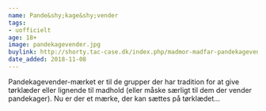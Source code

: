 ```yaml
---
name: Pande&shy;kage&shy;vender
tags:
- uofficielt
age: 18+
image: pandekagevender.jpg
buylink: http://shorty.tac-case.dk/index.php/madmor-madfar-pandekagevender
date_added: 2018-11-08
---
```

Pandekagevender-mærket er til de grupper der har tradition for at give tørklæder eller lignende til madhold (eller måske særligt til dem der vender pandekager).
Nu er der et mærke, der kan sættes på tørklædet...
